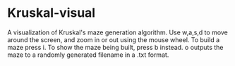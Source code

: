 # Kruskal-visual
A visualization of Kruskal's maze generation algorithm.
Use w,a,s,d to move around the screen, and zoom in or out using the mouse wheel.
To build a maze press i. To show the maze being built, press b instead. o outputs the maze to a randomly generated filename in a .txt format.
